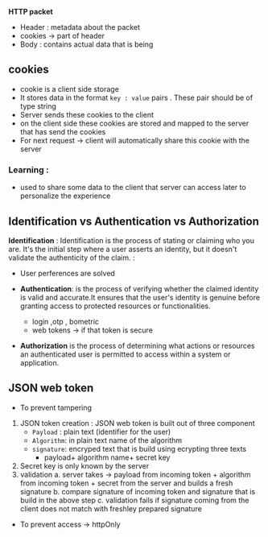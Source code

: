 **HTTP packet**
* Header : metadata about the packet
* cookies -> part of header 
* Body : contains actual data that is being

## cookies
* cookie is a client side storage
* It stores data in the format `key : value` pairs . These pair should be of type string
* Server sends these cookies to the client 
* on the client side these cookies are stored and mapped to the server that has send the cookies
* For next request -> client will automatically share this cookie with the server
### Learning : 
* used to share some data to the client that server can access later to personalize the experience 

## Identification vs Authentication vs Authorization 

**Identification** : Identification is the process of stating or claiming who you are. It's the initial step where a user asserts an identity, but it doesn't validate the authenticity of the claim. : 
* User perferences are solved 

* **Authentication**: is the process of verifying whether the claimed identity is valid and accurate.It ensures that the user's identity is genuine before granting access to protected resources or functionalities. 
    * login ,otp , bometric 
    * web tokens -> if that token  is secure 

* **Authorization** is the process of determining what actions or resources an authenticated user is permitted to access within a system or application.


## JSON web token 

* To prevent tampering
1. JSON token creation :
JSON web token is built out of three component
    * `Payload` : plain text (identifier for the user)  
    * `Algorithm`: in plain text name of the algorithm
    * `signature`: encryped text that is build using ecrypting  three texts
        * payload+ algorithm name+ secret key 
2. Secret key is only known by the server
3. validation 
         a. server takes -> payload from incoming token + algorithm from incoming token + secret from the server and builds a fresh signature 
         b. compare  signature of incoming token and signature that is build in the above step
         c. validation fails if signature coming from the client does not match with freshley prepared signature

* To prevent access -> httpOnly 





